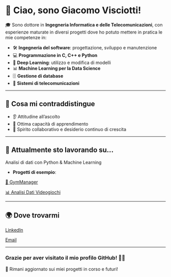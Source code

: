 # 👋 Ciao, sono Giacomo Visciotti!

🎓 Sono dottore in **Ingegneria Informatica e delle Telecomunicazioni**, con esperienze maturate in diversi progetti dove ho potuto mettere in pratica le mie competenze in:

- 🛠️ **Ingegneria del software**: progettazione, sviluppo e manutenzione
- 💻 **Programmazione in **C**, **C++** e **Python****
- 🧠 **Deep Learning**: utilizzo e modifica di modelli
- 📊 **Machine Learning per la Data Science**
- 🗄️ **Gestione di database**
- 📡 **Sistemi di telecomunicazioni**

---

## 🧠 Cosa mi contraddistingue

- 👂 Attitudine all’ascolto
- 🚀 Ottima capacità di apprendimento
- 🤝 Spirito collaborativo e desiderio continuo di crescita

---

## 🌱 Attualmente sto lavorando su...

Analisi di dati con Python & Machine Learning

- **Progetti di esempio**:

[💪 GymManager](https://github.com/JacobHess03/Progetto-di-Gruppo-8)

[📊 Analisi Dati Videogiochi](https://github.com/JacobHess03/Analisi_Database)

---

## 🌍 Dove trovarmi

[LinkedIn](https://www.linkedin.com/in/giacomo-visciotti-132848230)

[Email](giacomovisciotti4@gmail.com)

---

### Grazie per aver visitato il mio profilo GitHub! 👨‍💻  
📌 Rimani aggiornato sui miei progetti in corso e futuri!
